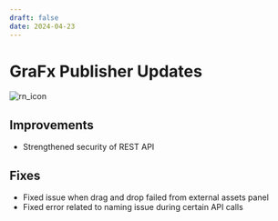 ```yaml
---
draft: false
date: 2024-04-23
---
```


# GraFx Publisher Updates

![rn_icon](/assets/icon-GraFx-Publisher.svg)

## Improvements

- Strengthened security of REST API

## Fixes

- Fixed issue when drag and drop failed from external assets panel
- Fixed error related to naming issue during certain API calls
